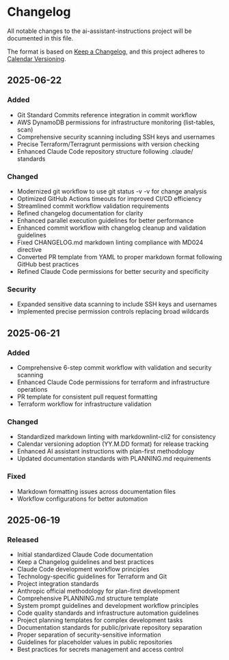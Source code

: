 # Changelog

<!-- markdownlint-disable-file MD024 -->

All notable changes to the ai-assistant-instructions project will be documented in this file.

The format is based on [Keep a Changelog](https://keepachangelog.com/en/1.0.0/),
and this project adheres to [Calendar Versioning](https://calver.org/).

## 2025-06-22

### Added

- Git Standard Commits reference integration in commit workflow
- AWS DynamoDB permissions for infrastructure monitoring (list-tables, scan)
- Comprehensive security scanning including SSH keys and usernames
- Precise Terraform/Terragrunt permissions with version checking
- Enhanced Claude Code repository structure following .claude/ standards

### Changed

- Modernized git workflow to use git status -v -v for change analysis
- Optimized GitHub Actions timeouts for improved CI/CD efficiency
- Streamlined commit workflow validation requirements
- Refined changelog documentation for clarity
- Enhanced parallel execution guidelines for better performance
- Enhanced commit workflow with changelog cleanup and validation guidelines
- Fixed CHANGELOG.md markdown linting compliance with MD024 directive
- Converted PR template from YAML to proper markdown format following GitHub best practices
- Refined Claude Code permissions for better security and specificity

### Security

- Expanded sensitive data scanning to include SSH keys and usernames
- Implemented precise permission controls replacing broad wildcards

## 2025-06-21

### Added

- Comprehensive 6-step commit workflow with validation and security scanning
- Enhanced Claude Code permissions for terraform and infrastructure operations
- PR template for consistent pull request formatting
- Terraform workflow for infrastructure validation

### Changed

- Standardized markdown linting with markdownlint-cli2 for consistency
- Calendar versioning adoption (YY.M.DD format) for release tracking
- Enhanced AI assistant instructions with plan-first methodology
- Updated documentation standards with PLANNING.md requirements

### Fixed

- Markdown formatting issues across documentation files
- Workflow configurations for better automation

## 2025-06-19

### Released

- Initial standardized Claude Code documentation
- Keep a Changelog guidelines and best practices
- Claude Code development workflow principles
- Technology-specific guidelines for Terraform and Git
- Project integration standards
- Anthropic official methodology for plan-first development
- Comprehensive PLANNING.md structure template
- System prompt guidelines and development workflow principles
- Code quality standards and infrastructure automation guidelines
- Project planning templates for complex development tasks
- Documentation standards for public/private repository separation
- Proper separation of security-sensitive information
- Guidelines for placeholder values in public repositories
- Best practices for secrets management and access control
